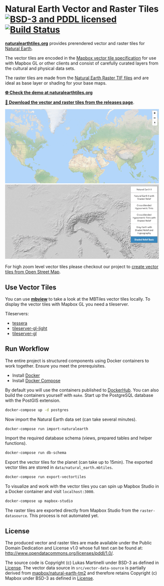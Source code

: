 # Natural Earth Vector and Raster Tiles [![BSD-3 and PDDL licensed](https://img.shields.io/badge/license-BSD--3/PDDL-blue.svg)](https://github.com/lukasmartinelli/naturalearthtiles#license) [![Build Status](https://travis-ci.org/lukasmartinelli/naturalearthtiles.svg?branch=master)](https://travis-ci.org/lukasmartinelli/naturalearthtiles)

[**naturalearthtiles.org**](http://naturalearthtiles.org/) provides prerendered vector and raster tiles for [Natural Earth](http://naturalearthdata.com/).

The vector tiles are encoded in the [Mapbox vector tile specification](https://github.com/mapbox/vector-tile-spec) for use with Mapbox GL or other clients and consist of carefully curated layers from the cultural and physical data sets.

The raster tiles are made from the [Natural Earth Raster TIF files](http://www.naturalearthdata.com/downloads/10m-raster-data/)
and are ideal as base layer or shading for your base maps.

[**:globe_with_meridians: Check the demo at naturalearthtiles.org**](http://naturalearthtiles.org)

[**:open_file_folder: Download the vector and raster tiles from the releases page**](https://github.com/lukasmartinelli/natural-earth-vector-tiles/releases/latest).

![Mapbox GL visualization of Natural Earth vector tiles](vector_demo.gif)
![Natural Earth raster tiles demo](raster_demo.gif)

For high zoom level vector tiles please checkout our project to [create vector tiles from Open Street Map](http://osm2vectortiles.org).

## Use Vector Tiles

You can use [**mbview**](https://github.com/mapbox/mbview) to take a look at the MBTiles vector tiles locally.
To display the vector tiles with Mapbox GL you need a tileserver.

Tileservers:
- [tessera](https://github.com/mojodna/tessera)
- [tileserver-gl-light](https://github.com/osm2vectortiles/tileserver-gl-light)
- [tileserver-gl](https://github.com/klokantech/tileserver-gl)

## Run Workflow

The entire project is structured components using Docker containers
to work together. Ensure you meet the prerequisites.

- Install [Docker](https://docs.docker.com/engine/installation/)
- Install [Docker Compose](https://docs.docker.com/compose/install/)

By default you will use the containers published to [DockerHub](https://hub.docker.com/u/naturalearthtiles/).
You can also build the containers yourself with `make`.
Start up the PostgreSQL database with the PostGIS extension.

```bash
docker-compose up -d postgres
```

Now import the Natural Earth data set (can take several minutes).

```bash
docker-compose run import-naturalearth
```

Import the required database schema (views, prepared tables and helper functions).

```bash
docker-compose run db-schema
```

Export the vector tiles for the planet (can take up to 15min).
The exported vector tiles are stored in `data/natural_earth.mbtiles`.

```bash
docker-compose run export-vectortiles
```

To visualize and work with the vector tiles you can spin up Mapbox Studio
in a Docker container and visit `localhost:3000`.

```bash
docker-compose up mapbox-studio
```

The raster tiles are exported directly from Mapbox Studio from the `raster-datasource`. This process is not automated yet.

## License

The produced vector and raster tiles are made available under the Public Domain Dedication and License v1.0 whose full text can be found at: http://www.opendatacommons.org/licenses/pddl/1.0/.

The source code is Copyright (c) Lukas Martinelli under BSD-3 as defined in [License](LICENSE). The vector data source in `src/vector-data-source` is partially derived from [mapbox/natural-earth-tm2](https://github.com/mapbox/natural-earth-tm2) and therefore retains Copyright (c) Mapbox under BSD-3 as defined in [License](src/vector-data-source/LICENSE.md).
